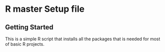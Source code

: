 # R master Setup file

## Getting Started 

This is a simple R script that installs all the packages that is needed for most of basic R projects.